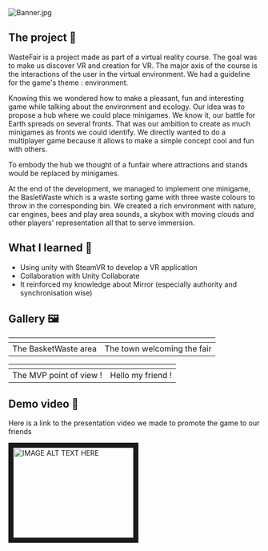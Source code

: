 <img src="Assets/Banner.png" alt="Banner.jpg"/>

## The project 🚀
WasteFair is a project made as part of a virtual reality course. The goal was to make us discover VR and creation for VR. The major axis of the course is the interactions of the user in the virtual environment. We had a guideline for the game's theme : environment.

Knowing this we wondered how to make a pleasant, fun and interesting game while talking about the environment and ecology. Our idea was to propose a hub where we could place minigames. We know it, our battle for Earth spreads on several fronts. That was our ambition to create as much minigames as fronts we could identify. We directly wanted to do a multiplayer game because it allows to make a simple concept cool and fun with others.

To embody the hub we thought of a funfair where attractions and stands would be replaced by minigames.

At the end of the development, we managed to implement one minigame, the BasletWaste which is a waste sorting game with three waste colours to throw in the corresponding bin. We created a rich environment with nature, car engines, bees and play area sounds, a skybox with moving clouds and other players' representation all that to serve immersion.

## What I learned 🌟
- Using unity with SteamVR to develop a VR application
- Collaboration with Unity Collaborate
- It reinforced my knowledge about Mirror (especially authority and synchronisation wise)

## Gallery 🖼️
|<img src="Assets/BasketWaste.png" alt="" >|<img src="Assets/Town.png" alt="" >|
:-------------------------:|:-------------------------:
|The BasketWaste area|The town welcoming the fair|

|<img src="Assets/EpicThrow.png" alt="" >|<img src="Assets/HelloFriend.png" alt="" >|
:-------------------------:|:-------------------------:
|The MVP point of view !|Hello my friend !|

## Demo video 🎥
Here is a link to the presentation video we made to promote the game to our friends  

<a href="http://www.youtube.com/watch?feature=player_embedded&v=2pCNyiJMCFU
" target="_blank"><img src="http://img.youtube.com/vi/2pCNyiJMCFU/0.jpg" 
alt="IMAGE ALT TEXT HERE" width="240" height="180" border="10" /></a>
